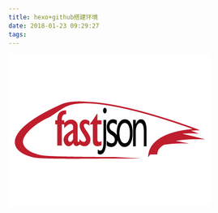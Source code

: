 ```yaml
---
title: hexo+github搭建环境
date: 2018-01-23 09:29:27
tags:
---
```


<!-- more -->
![Aaron Swartz](https://raw.githubusercontent.com/alibaba/fastjson/master/logo.jpg)